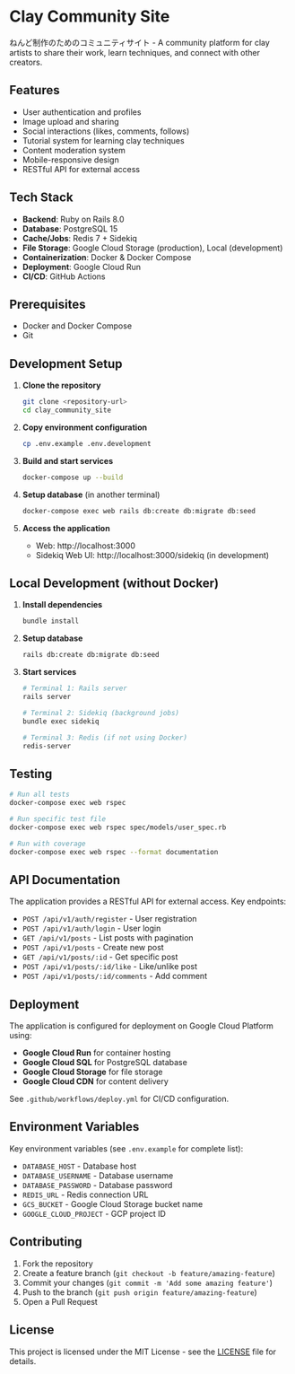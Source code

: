 # Clay Community Site

ねんど制作のためのコミュニティサイト - A community platform for clay artists to share their work, learn techniques, and connect with other creators.

## Features

- User authentication and profiles
- Image upload and sharing
- Social interactions (likes, comments, follows)
- Tutorial system for learning clay techniques
- Content moderation system
- Mobile-responsive design
- RESTful API for external access

## Tech Stack

- **Backend**: Ruby on Rails 8.0
- **Database**: PostgreSQL 15
- **Cache/Jobs**: Redis 7 + Sidekiq
- **File Storage**: Google Cloud Storage (production), Local (development)
- **Containerization**: Docker & Docker Compose
- **Deployment**: Google Cloud Run
- **CI/CD**: GitHub Actions

## Prerequisites

- Docker and Docker Compose
- Git

## Development Setup

1. **Clone the repository**
   ```bash
   git clone <repository-url>
   cd clay_community_site
   ```

2. **Copy environment configuration**
   ```bash
   cp .env.example .env.development
   ```

3. **Build and start services**
   ```bash
   docker-compose up --build
   ```

4. **Setup database** (in another terminal)
   ```bash
   docker-compose exec web rails db:create db:migrate db:seed
   ```

5. **Access the application**
   - Web: http://localhost:3000
   - Sidekiq Web UI: http://localhost:3000/sidekiq (in development)

## Local Development (without Docker)

1. **Install dependencies**
   ```bash
   bundle install
   ```

2. **Setup database**
   ```bash
   rails db:create db:migrate db:seed
   ```

3. **Start services**
   ```bash
   # Terminal 1: Rails server
   rails server

   # Terminal 2: Sidekiq (background jobs)
   bundle exec sidekiq

   # Terminal 3: Redis (if not using Docker)
   redis-server
   ```

## Testing

```bash
# Run all tests
docker-compose exec web rspec

# Run specific test file
docker-compose exec web rspec spec/models/user_spec.rb

# Run with coverage
docker-compose exec web rspec --format documentation
```

## API Documentation

The application provides a RESTful API for external access. Key endpoints:

- `POST /api/v1/auth/register` - User registration
- `POST /api/v1/auth/login` - User login
- `GET /api/v1/posts` - List posts with pagination
- `POST /api/v1/posts` - Create new post
- `GET /api/v1/posts/:id` - Get specific post
- `POST /api/v1/posts/:id/like` - Like/unlike post
- `POST /api/v1/posts/:id/comments` - Add comment

## Deployment

The application is configured for deployment on Google Cloud Platform using:

- **Google Cloud Run** for container hosting
- **Google Cloud SQL** for PostgreSQL database
- **Google Cloud Storage** for file storage
- **Google Cloud CDN** for content delivery

See `.github/workflows/deploy.yml` for CI/CD configuration.

## Environment Variables

Key environment variables (see `.env.example` for complete list):

- `DATABASE_HOST` - Database host
- `DATABASE_USERNAME` - Database username
- `DATABASE_PASSWORD` - Database password
- `REDIS_URL` - Redis connection URL
- `GCS_BUCKET` - Google Cloud Storage bucket name
- `GOOGLE_CLOUD_PROJECT` - GCP project ID

## Contributing

1. Fork the repository
2. Create a feature branch (`git checkout -b feature/amazing-feature`)
3. Commit your changes (`git commit -m 'Add some amazing feature'`)
4. Push to the branch (`git push origin feature/amazing-feature`)
5. Open a Pull Request

## License

This project is licensed under the MIT License - see the [LICENSE](LICENSE) file for details.
